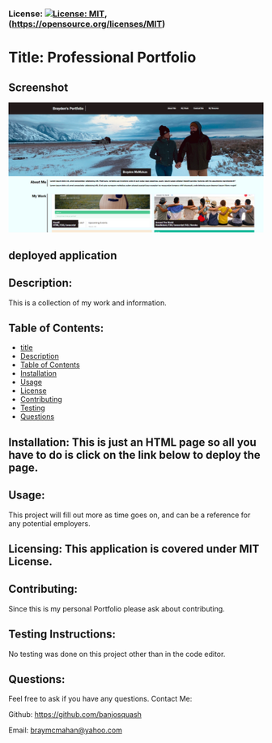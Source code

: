 
### License: [![License: MIT](https://img.shields.io/badge/License-MIT-yellow.svg)](https://opensource.org/licenses/MIT), (https://opensource.org/licenses/MIT)

# Title: Professional Portfolio
## Screenshot
![](images/portfolio.png)

## deployed application


## Description:
This is a collection of my work and information.
## Table of Contents:
* [title](#title)
* [Description](#description)
* [Table of Contents](#table-of-contents)
* [Installation](#installation)
* [Usage](#usage)
* [License](#license)
* [Contributing](#contributing)
* [Testing](#testing)
* [Questions](#questions)
      
## Installation: This is just an HTML page so all you have to do is click on the link below to deploy the page.

## Usage: 
This project will fill out more as time goes on, and can be a reference for any potential employers.
## Licensing: This application is covered under MIT License.

## Contributing: 
Since this is my personal Portfolio please ask about contributing.
## Testing Instructions: 
No testing was done on this project other than in the code editor. 
## Questions: 
Feel free to ask if you have any questions.
Contact Me:

Github: https://github.com/banjosquash

Email: braymcmahan@yahoo.com
